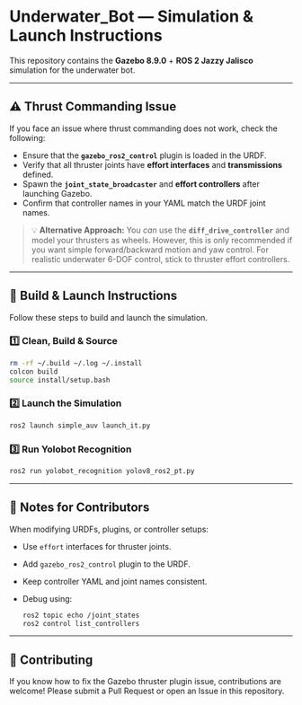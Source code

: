 # Underwater\_Bot — Simulation & Launch Instructions

This repository contains the **Gazebo 8.9.0** + **ROS 2 Jazzy Jalisco** simulation for the underwater bot.

---

## ⚠️ Thrust Commanding Issue

If you face an issue where thrust commanding does not work, check the following:

* Ensure that the **`gazebo_ros2_control`** plugin is loaded in the URDF.
* Verify that all thruster joints have **effort interfaces** and **transmissions** defined.
* Spawn the **`joint_state_broadcaster`** and **effort controllers** after launching Gazebo.
* Confirm that controller names in your YAML match the URDF joint names.

> 💡 **Alternative Approach:** You *can* use the **`diff_drive_controller`** and model your thrusters as wheels. However, this is only recommended if you want simple forward/backward motion and yaw control. For realistic underwater 6-DOF control, stick to thruster effort controllers.

---

## 🚀 Build & Launch Instructions

Follow these steps to build and launch the simulation.

### 1️⃣ Clean, Build & Source

```bash
rm -rf ~/.build ~/.log ~/.install
colcon build
source install/setup.bash
```

### 2️⃣ Launch the Simulation

```bash
ros2 launch simple_auv launch_it.py
```

### 3️⃣ Run Yolobot Recognition

```bash
ros2 run yolobot_recognition yolov8_ros2_pt.py
```

---

## 🧰 Notes for Contributors

When modifying URDFs, plugins, or controller setups:

* Use `effort` interfaces for thruster joints.
* Add `gazebo_ros2_control` plugin to the URDF.
* Keep controller YAML and joint names consistent.
* Debug using:

  ```bash
  ros2 topic echo /joint_states
  ros2 control list_controllers
  ```

---

## 🤝 Contributing

If you know how to fix the Gazebo thruster plugin issue, contributions are welcome! Please submit a Pull Request or open an Issue in this repository.
